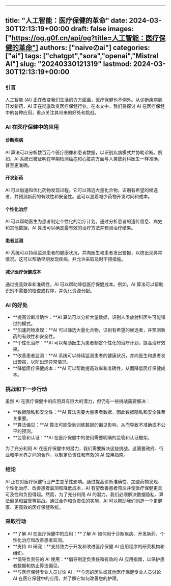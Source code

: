 
---
title: "人工智能：医疗保健的革命"
date: 2024-03-30T12:13:19+00:00
draft: false
images: ["https://og.g0f.cn/api/og?title=人工智能：医疗保健的革命"]
authors: ["naiveのai"]
categories: ["ai"]
tags: ["chatgpt","sora","openai","Mistral AI"]
slug: "20240330121319"
lastmod: 2024-03-30T12:13:19+00:00
---
### 引言

人工智能 (AI) 正在改变我们生活的方方面面，医疗保健也不例外。从诊断疾病到开发新药，AI 正在彻底改变医疗保健行业。在本文中，我们将探讨 AI 在医疗保健中的各种应用，重点关注其带来的好处和挑战。

### AI 在医疗保健中的应用

#### 诊断疾病

AI 算法可以分析数百万个医疗图像和患者数据，以识别疾病模式并协助诊断。例如，AI 系统已被证明在早期检测癌症和心脏病方面与人类放射科医生一样准确，甚至更准确。

#### 开发新药

AI 可以加速和优化药物发现过程。它可以筛选大量化合物，识别有希望的候选者，并预测新药的有效性和安全性。这可以显着减少药物开发时间和成本。

#### 个性化治疗

AI 可以帮助医生为患者制定个性化的治疗计划。通过分析患者的遗传信息、病史和其他数据，AI 算法可以确定最有效的治疗方法并预测治疗结果。

#### 患者监测

AI 系统可以持续监测患者的健康状况，并向医生和患者发出警报，以防出现异常情况。这可以帮助早期发现疾病，并允许采取及时干预措施。

#### 减少医疗保健成本

通过提高效率和准确性，AI 可以帮助降低医疗保健成本。例如，AI 算法可以帮助识别不需要的检查或程序，并优化资源分配。

### AI 的好处

* **提高诊断准确性：**AI 算法可以分析大量数据，识别人类放射科医生可能错过的模式。
* **加速药物发现：**AI 可以筛选大量化合物，识别有希望的候选者，并预测新药的有效性和安全性。
* **个性化治疗：**AI 可以帮助医生为患者制定个性化的治疗计划，提高治疗效果。
* **改善患者监测：**AI 系统可以持续监测患者的健康状况，并向医生和患者发出警报，以防出现异常情况。
* **降低医疗保健成本：**AI 可以帮助提高效率和准确性，从而降低医疗保健成本。

### 挑战和下一步行动

虽然 AI 在医疗保健中的应用具有巨大的潜力，但仍有一些挑战需要解决：

* **数据隐私和安全性：**AI 算法需要大量患者数据，因此数据隐私和安全性至关重要。
* **算法偏见：**AI 算法可能受到训练数据的偏见影响，从而导致不准确或不公平的预测。
* **监管和认证：**AI 在医疗保健中的使用需要明确的监管和认证框架。

为了充分利用 AI 在医疗保健中的潜力，我们需要解决这些挑战。这需要政府、行业和学术界之间的合作，以制定负责任和有效的 AI 应用指南。

### 结论

AI 正在对医疗保健行业产生变革性影响。通过提高诊断准确性、加速药物发现、个性化治疗、改善患者监测和降低成本，AI 有望改善患者预后并使医疗保健更具可及性和负担得起。然而，为了充分利用 AI 的潜力，我们必须解决数据隐私、算法偏见和监管等挑战。通过合作和负责任的实施，AI 可以帮助我们创造一个更健康、更高效的医疗保健系统。

### 采取行动

* **了解 AI 在医疗保健中的应用：**了解 AI 如何用于诊断疾病、开发新药、个性化治疗和改善患者监测。
* **支持 AI 研究：**支持致力于开发和改进医疗保健 AI 应用程序的研究机构和组织。
* **倡导负责任的 AI 使用：**倡导制定负责任和有效的 AI 应用指南，以保护患者数据和防止算法偏见。
* **与医疗保健专业人员讨论 AI：**与您的医生或其他医疗保健专业人员讨论 AI 在医疗保健中的应用，并了解它如何改善您的护理。